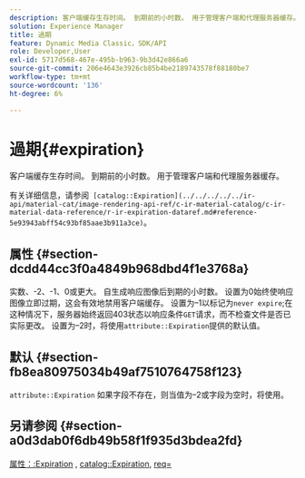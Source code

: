 ```yaml
---
description: 客户端缓存生存时间。 到期前的小时数。 用于管理客户端和代理服务器缓存。
solution: Experience Manager
title: 過期
feature: Dynamic Media Classic，SDK/API
role: Developer,User
exl-id: 5717d568-467e-495b-b963-9b3d42e866a6
source-git-commit: 206e4643e3926cb85b4be2189743578f88180be7
workflow-type: tm+mt
source-wordcount: '136'
ht-degree: 6%

---
```


# 過期{#expiration}

客户端缓存生存时间。 到期前的小时数。 用于管理客户端和代理服务器缓存。

有关详细信息，请参阅` [catalog::Expiration](../../../../../ir-api/material-cat/image-rendering-api-ref/c-ir-material-catalog/c-ir-material-data-reference/r-ir-expiration-dataref.md#reference-5e93943abff54c93bf85aae3b911a3ce)`。

## 属性 {#section-dcdd44cc3f0a4849b968dbd4f1e3768a}

实数、-2、-1、0或更大。 自生成响应图像后到期的小时数。 设置为0始终使响应图像立即过期，这会有效地禁用客户端缓存。 设置为–1以标记为`never expire`;在这种情况下，服务器始终返回403状态以响应条件`GET`请求，而不检查文件是否已实际更改。 设置为–2时，将使用`attribute::Expiration`提供的默认值。

## 默认 {#section-fb8ea80975034b49af7510764758f123}

`attribute::Expiration` 如果字段不存在，则当值为–2或字段为空时，将使用。

## 另请参阅 {#section-a0d3dab0f6db49b58f1f935d3bdea2fd}

[属性：:Expiration](../../../../../ir-api/material-cat/image-rendering-api-ref/c-ir-material-catalog/c-ir-attributes-reference/r-ir-expiration.md#reference-0f68ad8199c64bd4bc8d27dd78b7d996) ,  [catalog::Expiration](../../../../../ir-api/material-cat/image-rendering-api-ref/c-ir-material-catalog/c-ir-material-data-reference/r-ir-expiration-dataref.md#reference-5e93943abff54c93bf85aae3b911a3ce),  [req=](../../../../../ir-api/http-protocol/image-rendering-api-ref/c-ir-http-protocol-ref/c-ir-http-protocol-command-reference/r-ir-req.md#reference-792b1a663fb64261bd2de2a209b847fb)

